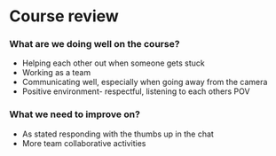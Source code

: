 # Course review
### What are we doing well on the course?
* Helping each other out when someone gets stuck
* Working as a team 
* Communicating well, especially when going away from the camera
* Positive environment- respectful, listening to each others POV   
  

### What we need to improve on?
* As stated responding with the thumbs up in the chat
* More team collaborative activities 